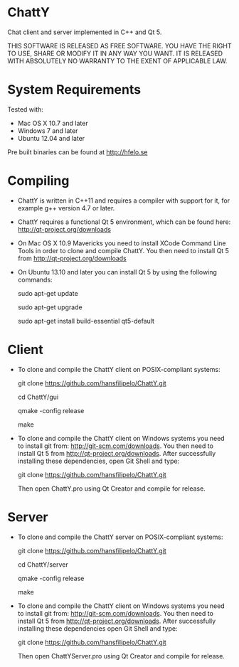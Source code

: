 ChattY
==============

Chat client and server implemented in C++ and Qt 5.

THIS SOFTWARE IS RELEASED AS FREE SOFTWARE. YOU HAVE THE RIGHT TO USE, SHARE OR MODIFY IT IN ANY WAY YOU WANT. IT IS RELEASED WITH ABSOLUTELY NO WARRANTY TO THE EXENT OF APPLICABLE LAW.

System Requirements
==============

Tested with: 

* Mac OS X 10.7 and later
* Windows 7 and later
* Ubuntu 12.04 and later

Pre built binaries can be found at http://hfelo.se

Compiling
==============

- ChattY is written in C++11 and requires a compiler with support for it, for example g++ version 4.7 or later.

- ChattY requires a functional Qt 5 environment, which can be found here: http://qt-project.org/downloads

- On Mac OS X 10.9 Mavericks you need to install XCode Command Line Tools in order to clone and compile ChattY. You then need to install Qt 5 from http://qt-project.org/downloads

- On Ubuntu 13.10 and later you can install Qt 5 by using the following commands:

    sudo apt-get update
    
    sudo apt-get upgrade
    
    sudo apt-get install build-essential qt5-default

Client
==

- To clone and compile the ChattY client on POSIX-compliant systems:

    git clone https://github.com/hansfilipelo/ChattY.git
    
    cd ChattY/gui
    
    qmake -config release
    
    make

- To clone and compile the ChattY client on Windows systems you need to install git from: http://git-scm.com/downloads. You then need to install Qt 5 from http://qt-project.org/downloads. After successfully installing these dependencies, open Git Shell and type:

    git clone https://github.com/hansfilipelo/ChattY.git

    Then open ChattY.pro using Qt Creator and compile for release.

Server
==

- To clone and compile the ChattY server on POSIX-compliant systems:

    git clone https://github.com/hansfilipelo/ChattY.git

    cd ChattY/server
    
    qmake -config release
    
    make
    
- To clone and compile the ChattY client on Windows systems you need to install git from: http://git-scm.com/downloads. You then need to install Qt 5 from http://qt-project.org/downloads. After successfully installing these dependencies open Git Shell and type:

    git clone https://github.com/hansfilipelo/ChattY.git

    Then open ChattYServer.pro using Qt Creator and compile for release.
